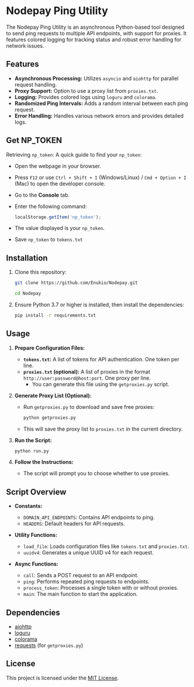 
# Nodepay Ping Utility

The Nodepay Ping Utility is an asynchronous Python-based tool designed to send ping requests to multiple API endpoints, with support for proxies. It features colored logging for tracking status and robust error handling for network issues.

## Features

- **Asynchronous Processing:** Utilizes `asyncio` and `aiohttp` for parallel request handling.
- **Proxy Support:** Option to use a proxy list from `proxies.txt`.
- **Logging:** Provides colored logs using `loguru` and `colorama`.
- **Randomized Ping Intervals:** Adds a random interval between each ping request.
- **Error Handling:** Handles various network errors and provides detailed logs.

## Get NP_TOKEN
Retrieving `np_token`: A quick guide to find your `np_token`:

- Open the webpage in your browser.
- Press `F12` or use `Ctrl + Shift + I` (Windows/Linux) / `Cmd + Option + I` (Mac) to open the developer console.
- Go to the **Console** tab.
- Enter the following command:

     ```javascript
     localStorage.getItem('np_token');
     ```
- The value displayed is your `np_token`.
- Save `np_token` to `tokens.txt`

## Installation

1. Clone this repository:
   ```bash
   git clone https://github.com/Enukio/Nodepay.git
   ```
   ```bash
   cd Nodepay
   ```

2. Ensure Python 3.7 or higher is installed, then install the dependencies:
   ```bash
   pip install -r requirements.txt
   ```

## Usage

1. **Prepare Configuration Files:**
   - **`tokens.txt`:** A list of tokens for API authentication. One token per line.
   - **`proxies.txt` (optional):** A list of proxies in the format `http://user:password@host:port`. One proxy per line.
     - You can generate this file using the `getproxies.py` script.

2. **Generate Proxy List (Optional):**
   - Run `getproxies.py` to download and save free proxies:

     ```bash
     python getproxies.py
     ```
   - This will save the proxy list to `proxies.txt` in the current directory.

3. **Run the Script:**
   ```bash
   python run.py
   ```

4. **Follow the Instructions:**
   - The script will prompt you to choose whether to use proxies.

## Script Overview

- **Constants:**
  - `DOMAIN_API_ENDPOINTS`: Contains API endpoints to ping.
  - `HEADERS`: Default headers for API requests.
  
- **Utility Functions:**
  - `load_file`: Loads configuration files like `tokens.txt` and `proxies.txt`.
  - `uuidv4`: Generates a unique UUID v4 for each request.

- **Async Functions:**
  - `call`: Sends a POST request to an API endpoint.
  - `ping`: Performs repeated ping requests to endpoints.
  - `process_token`: Processes a single token with or without proxies.
  - `main`: The main function to start the application.

## Dependencies

- [aiohttp](https://docs.aiohttp.org/)
- [loguru](https://loguru.readthedocs.io/)
- [colorama](https://pypi.org/project/colorama/)
- [requests](https://docs.python-requests.org/) (for `getproxies.py`)

## License

This project is licensed under the [MIT License](LICENSE).
